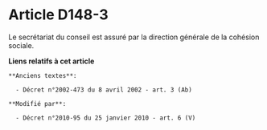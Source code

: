 # Article D148-3

Le secrétariat du conseil est assuré par la direction générale de la cohésion sociale.

**Liens relatifs à cet article**

	**Anciens textes**:

	  - Décret n°2002-473 du 8 avril 2002 - art. 3 (Ab)

	**Modifié par**:

	  - Décret n°2010-95 du 25 janvier 2010 - art. 6 (V)
